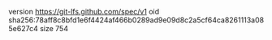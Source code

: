 version https://git-lfs.github.com/spec/v1
oid sha256:78aff8c8bfd1e6f4424af466b0289ad9e09d8c2a5cf64ca8261113a085e627c4
size 754
